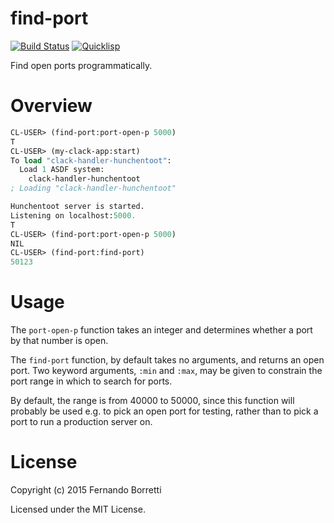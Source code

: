 # find-port

[![Build Status](https://travis-ci.org/eudoxia0/find-port.svg?branch=master)](https://travis-ci.org/eudoxia0/find-port)
[![Quicklisp](http://quickdocs.org/badge/find-port.svg)](http://quickdocs.org/find-port/)

Find open ports programmatically.

# Overview

```lisp
CL-USER> (find-port:port-open-p 5000)
T
CL-USER> (my-clack-app:start)
To load "clack-handler-hunchentoot":
  Load 1 ASDF system:
    clack-handler-hunchentoot
; Loading "clack-handler-hunchentoot"

Hunchentoot server is started.
Listening on localhost:5000.
T
CL-USER> (find-port:port-open-p 5000)
NIL
CL-USER> (find-port:find-port)
50123
```

# Usage

The `port-open-p` function takes an integer and determines whether a port by
that number is open.

The `find-port` function, by default takes no arguments, and returns an open
port. Two keyword arguments, `:min` and `:max`, may be given to constrain the
port range in which to search for ports.

By default, the range is from 40000 to 50000, since this function will probably
be used e.g. to pick an open port for testing, rather than to pick a port to run
a production server on.

# License

Copyright (c) 2015 Fernando Borretti

Licensed under the MIT License.
